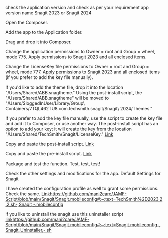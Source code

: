 check the application version and check as per your requirement app version name Snagit 2023 or Snagit 2024

Open the Composer.

Add the app to the Application folder.

Drag and drop it into Composer.

Change the application permissions to Owner = root and Group = wheel, mode 775. Apply permissions to Snagit 2023 and all enclosed items.

Change the LicenseKey file permissions to Owner = root and Group = wheel, mode 777. Apply permissions to Snagit 2023 and all enclosed items (if you prefer to add the key file manually).

If you'd like to add the theme file, drop it into the location "/Users/Shared/ABB.snagtheme." Using the post-install script, the "/Users/Shared/ABB.snagtheme" will be moved to "/Users/$loggedInUser/Library/Group\ Containers/7TQL462TU8.com.techsmith.snagit/Snagit\ 2024/Themes."

If you prefer to add the key file manually, use the script to create the key file and add it to Composer, or use another way. The post-install script has an option to add your key; it will create the key from the location "/Users/Shared/TechSmith/Snagit/LicenseKey." [Link](https://github.com/mani2care/JAMF-Script/new/main/Snagit#:~:text=Snagit-,Key,-Activation.sh)

Copy and paste the post-install script. [Link](https://github.com/mani2care/JAMF-Script/new/main/Snagit#:~:text=Snagit-,Postinstall,-.sh)

Copy and paste the pre-install script. [Link](https://github.com/mani2care/JAMF-Script/new/main/Snagit#:~:text=Snagit-,Preinstall,-.sh)

Package and test the function. Test, test, test!

Check the other settings and modifications for the app. Default Settings for Snagit

I have created the configuration profile as well to grant some permissions. Check the same. [Link](https://github.com/mani2care/JAMF-Script/blob/main/Snagit/Snagit.mobileconfig#:~:text=TechSmith%2D2023.2.2.sh-,Snagit,-.mobileconfig)https://github.com/mani2care/JAMF-Script/blob/main/Snagit/Snagit.mobileconfig#:~:text=TechSmith%2D2023.2.2.sh-,Snagit,-.mobileconfig

if you like to uninstall the snagit use this uninstaller script [link](https://github.com/mani2care/JAMF-Script/blob/main/Snagit/Snagit.mobileconfig#:~:text=Snagit.mobileconfig-,Snagit_Uninstaller,-.sh)https://github.com/mani2care/JAMF-Script/blob/main/Snagit/Snagit.mobileconfig#:~:text=Snagit.mobileconfig-,Snagit_Uninstaller,-.sh
